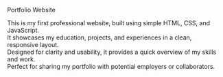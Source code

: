  Portfolio Website

This is my first professional website, built using simple HTML, CSS, and JavaScript.  
It showcases my education, projects, and experiences in a clean, responsive layout.  
Designed for clarity and usability, it provides a quick overview of my skills and work.  
Perfect for sharing my portfolio with potential employers or collaborators.
